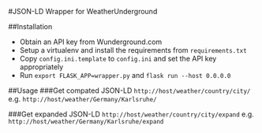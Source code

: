 #JSON-LD Wrapper for WeatherUnderground

##Installation
* Obtain an API key from Wunderground.com
* Setup a virtualenv and install the requirements from `requirements.txt`
* Copy `config.ini.template` to `config.ini` and set the API key appropriately
* Run `export FLASK_APP=wrapper.py` and `flask run --host 0.0.0.0`

##Usage
###Get compated JSON-LD
`http://host/weather/country/city/`
e.g. `http://host/weather/Germany/Karlsruhe/`

###Get expanded JSON-LD
`http://host/weather/country/city/expand`
e.g. `http://host/weather/Germany/Karlsruhe/expand`